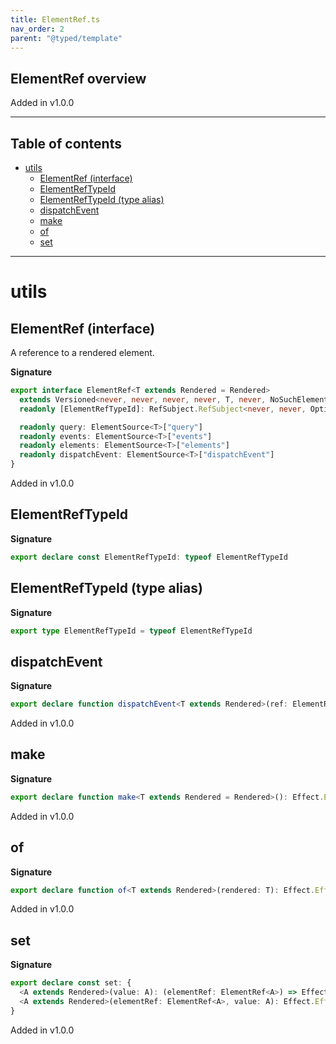 ```yaml
---
title: ElementRef.ts
nav_order: 2
parent: "@typed/template"
---
```


## ElementRef overview

Added in v1.0.0

---

<h2 class="text-delta">Table of contents</h2>

- [utils](#utils)
  - [ElementRef (interface)](#elementref-interface)
  - [ElementRefTypeId](#elementreftypeid)
  - [ElementRefTypeId (type alias)](#elementreftypeid-type-alias)
  - [dispatchEvent](#dispatchevent)
  - [make](#make)
  - [of](#of)
  - [set](#set)

---

# utils

## ElementRef (interface)

A reference to a rendered element.

**Signature**

```ts
export interface ElementRef<T extends Rendered = Rendered>
  extends Versioned<never, never, never, never, T, never, NoSuchElementException, T> {
  readonly [ElementRefTypeId]: RefSubject.RefSubject<never, never, Option.Option<T>>

  readonly query: ElementSource<T>["query"]
  readonly events: ElementSource<T>["events"]
  readonly elements: ElementSource<T>["elements"]
  readonly dispatchEvent: ElementSource<T>["dispatchEvent"]
}
```

Added in v1.0.0

## ElementRefTypeId

**Signature**

```ts
export declare const ElementRefTypeId: typeof ElementRefTypeId
```

## ElementRefTypeId (type alias)

**Signature**

```ts
export type ElementRefTypeId = typeof ElementRefTypeId
```

## dispatchEvent

**Signature**

```ts
export declare function dispatchEvent<T extends Rendered>(ref: ElementRef<T>, event: Event)
```

Added in v1.0.0

## make

**Signature**

```ts
export declare function make<T extends Rendered = Rendered>(): Effect.Effect<Scope.Scope, never, ElementRef<T>>
```

Added in v1.0.0

## of

**Signature**

```ts
export declare function of<T extends Rendered>(rendered: T): Effect.Effect<Scope.Scope, never, ElementRef<T>>
```

Added in v1.0.0

## set

**Signature**

```ts
export declare const set: {
  <A extends Rendered>(value: A): (elementRef: ElementRef<A>) => Effect.Effect<never, never, A>
  <A extends Rendered>(elementRef: ElementRef<A>, value: A): Effect.Effect<never, never, A>
}
```

Added in v1.0.0

